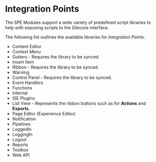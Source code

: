 # Integration Points

The SPE Modules support a wide variety of predefined script libraries to help with exposing scripts to the Sitecore interface.

The following list outlines the available libraries for *Integration Points*.

* Content Editor
 * Context Menu
 * Gutters - Requires the library to be synced.
 * Insert Item
 * Ribbon - Requires the library to be synced.
 * Warning
* Control Panel - Requires the library to be synced.
* Event Handlers
* Functions
* Internal
 * ISE Plugins
 * List View - Represents the ribbon buttons such as for **Actions** and **Exports**.
* Page Editor (Experience Editor)
 * Notification
* Pipelines
 * LoggedIn
 * LoggingIn
 * Logout
* Reports
* Toolbox
* Web API

